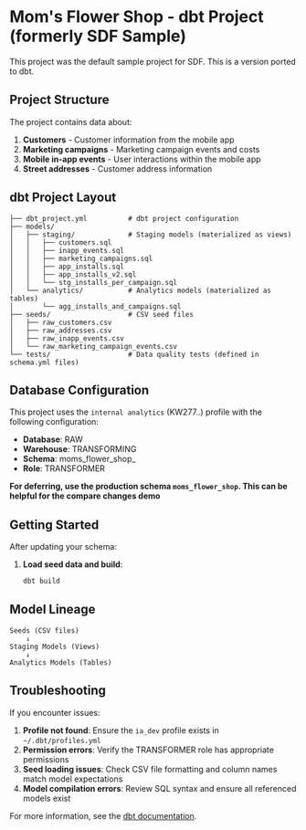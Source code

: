 # Mom's Flower Shop - dbt Project (formerly SDF Sample)

This project was the default sample project for SDF. This is a version ported to dbt. 

## Project Structure

The project contains data about:
1. **Customers** - Customer information from the mobile app
2. **Marketing campaigns** - Marketing campaign events and costs  
3. **Mobile in-app events** - User interactions within the mobile app
4. **Street addresses** - Customer address information

## dbt Project Layout

```
├── dbt_project.yml          # dbt project configuration
├── models/
│   ├── staging/             # Staging models (materialized as views)
│   │   ├── customers.sql
│   │   ├── inapp_events.sql
│   │   ├── marketing_campaigns.sql
│   │   ├── app_installs.sql
│   │   ├── app_installs_v2.sql
│   │   └── stg_installs_per_campaign.sql
│   └── analytics/           # Analytics models (materialized as tables)
│       └── agg_installs_and_campaigns.sql
├── seeds/                   # CSV seed files
│   ├── raw_customers.csv
│   ├── raw_addresses.csv
│   ├── raw_inapp_events.csv
│   └── raw_marketing_campaign_events.csv
└── tests/                   # Data quality tests (defined in schema.yml files)
```

## Database Configuration

This project uses the `internal analytics` (KW277..) profile with the following configuration:
- **Database**: RAW
- **Warehouse**: TRANSFORMING  
- **Schema**: moms_flower_shop_<your-name>
- **Role**: TRANSFORMER

__For deferring, use the production schema `moms_flower_shop`. This can be helpful for the compare changes demo__

## Getting Started

After updating your schema:

1. **Load seed data and build**:
   ```bash
   dbt build
   ```

## Model Lineage

```
Seeds (CSV files)
    ↓  
Staging Models (Views)
    ↓
Analytics Models (Tables)
```

## Troubleshooting

If you encounter issues:

1. **Profile not found**: Ensure the `ia_dev` profile exists in `~/.dbt/profiles.yml`
2. **Permission errors**: Verify the TRANSFORMER role has appropriate permissions
3. **Seed loading issues**: Check CSV file formatting and column names match model expectations
4. **Model compilation errors**: Review SQL syntax and ensure all referenced models exist

For more information, see the [dbt documentation](https://docs.getdbt.com/).

